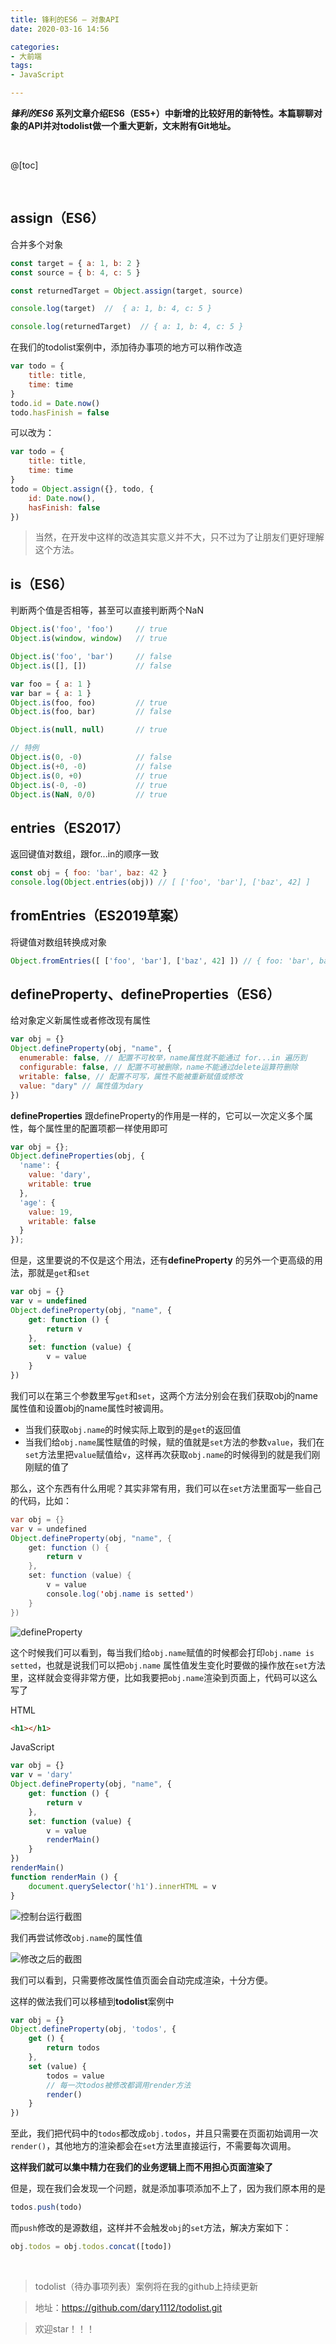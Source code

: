 ```yaml
---
title: 锋利的ES6 — 对象API
date: 2020-03-16 14:56

categories:
- 大前端
tags:
- JavaScript

---
```


***锋利的ES6* 系列文章介绍ES6（ES5+）中新增的比较好用的新特性。本篇聊聊对象的API并对todolist做一个重大更新，文末附有Git地址。**

<br>

@[toc]

<br>



## assign（ES6）

合并多个对象

```javascript
const target = { a: 1, b: 2 }
const source = { b: 4, c: 5 }

const returnedTarget = Object.assign(target, source)

console.log(target)  //  { a: 1, b: 4, c: 5 }

console.log(returnedTarget)  // { a: 1, b: 4, c: 5 }
```

在我们的todolist案例中，添加待办事项的地方可以稍作改造

```javascript
var todo = {
    title: title,
    time: time
}
todo.id = Date.now()
todo.hasFinish = false
```

可以改为：

```javascript
var todo = {
    title: title,
    time: time
}
todo = Object.assign({}, todo, {
    id: Date.now(),
    hasFinish: false
})
```

>  当然，在开发中这样的改造其实意义并不大，只不过为了让朋友们更好理解这个方法。



## is（ES6）

判断两个值是否相等，甚至可以直接判断两个NaN

```javascript
Object.is('foo', 'foo')     // true
Object.is(window, window)   // true

Object.is('foo', 'bar')     // false
Object.is([], [])           // false

var foo = { a: 1 }
var bar = { a: 1 }
Object.is(foo, foo)         // true
Object.is(foo, bar)         // false

Object.is(null, null)       // true

// 特例
Object.is(0, -0)            // false
Object.is(+0, -0)           // false
Object.is(0, +0)            // true
Object.is(-0, -0)           // true
Object.is(NaN, 0/0)         // true
```



## entries（ES2017）

返回键值对数组，跟for...in的顺序一致

```javascript
const obj = { foo: 'bar', baz: 42 }
console.log(Object.entries(obj)) // [ ['foo', 'bar'], ['baz', 42] ]
```



## fromEntries（ES2019草案）

将键值对数组转换成对象

```javascript
Object.fromEntries([ ['foo', 'bar'], ['baz', 42] ]) // { foo: 'bar', baz: 42 }
```



## defineProperty、defineProperties（ES6）

给对象定义新属性或者修改现有属性

```javascript
var obj = {}
Object.defineProperty(obj, "name", {
  enumerable: false, // 配置不可枚举，name属性就不能通过 for...in 遍历到
  configurable: false, // 配置不可被删除，name不能通过delete运算符删除
  writable: false, // 配置不可写，属性不能被重新赋值或修改
  value: "dary" // 属性值为dary
})
```

**defineProperties** 跟defineProperty的作用是一样的，它可以一次定义多个属性，每个属性里的配置项都一样使用即可

```javascript
var obj = {};
Object.defineProperties(obj, {
  'name': {
    value: 'dary',
    writable: true
  },
  'age': {
    value: 19,
    writable: false
  }
});
```

但是，这里要说的不仅是这个用法，还有**defineProperty** 的另外一个更高级的用法，那就是`get`和`set`

```javascript
var obj = {}
var v = undefined
Object.defineProperty(obj, "name", {
    get: function () {
        return v
    },
    set: function (value) {
        v = value
    }
})
```

我们可以在第三个参数里写`get`和`set`，这两个方法分别会在我们获取obj的name属性值和设置obj的name属性时被调用。

* 当我们获取`obj.name`的时候实际上取到的是`get`的返回值
* 当我们给`obj.name`属性赋值的时候，赋的值就是`set`方法的参数`value`，我们在`set`方法里把`value`赋值给`v`，这样再次获取`obj.name`的时候得到的就是我们刚刚赋的值了

那么，这个东西有什么用呢？其实非常有用，我们可以在`set`方法里面写一些自己的代码，比如：

```java
var obj = {}
var v = undefined
Object.defineProperty(obj, "name", {
    get: function () {
        return v
    },
    set: function (value) {
        v = value
        console.log('obj.name is setted')
    }
})
```

![defineProperty](/img/article/defineproperty.png 'defineProperty')

这个时候我们可以看到，每当我们给`obj.name`赋值的时候都会打印`obj.name is setted`，也就是说我们可以把`obj.name` 属性值发生变化时要做的操作放在`set`方法里，这样就会变得非常方便，比如我要把`obj.name`渲染到页面上，代码可以这么写了

HTML

```html
<h1></h1>
```

JavaScript

```javascript
var obj = {}
var v = 'dary'
Object.defineProperty(obj, "name", {
    get: function () {
        return v
    },
    set: function (value) {
        v = value
        renderMain()
    }
})
renderMain()
function renderMain () {
    document.querySelector('h1').innerHTML = v
}
```

![控制台运行截图](/img/article/defineproperty2.png '控制台运行截图')

我们再尝试修改`obj.name`的属性值

![修改之后的截图](/img/article/defineproperty3.png '修改之后的截图')

我们可以看到，只需要修改属性值页面会自动完成渲染，十分方便。

这样的做法我们可以移植到**todolist**案例中

```javascript
var obj = {}
Object.defineProperty(obj, 'todos', {
    get () {
        return todos
    },
    set (value) {
        todos = value
        // 每一次todos被修改都调用render方法
        render()
    }
})
```

至此，我们把代码中的`todos`都改成`obj.todos`，并且只需要在页面初始调用一次`render()`，其他地方的渲染都会在`set`方法里直接运行，不需要每次调用。

**这样我们就可以集中精力在我们的业务逻辑上而不用担心页面渲染了**

但是，现在我们会发现一个问题，就是添加事项添加不上了，因为我们原本用的是

```javascript
todos.push(todo)
```

而`push`修改的是源数组，这样并不会触发`obj`的`set`方法，解决方案如下：

```javascript
obj.todos = obj.todos.concat([todo])
```

<br>

> todolist（待办事项列表）案例将在我的github上持续更新

> 地址：https://github.com/dary1112/todolist.git

> 欢迎star！！！

